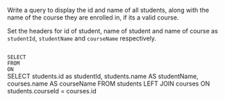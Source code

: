 Write a query to display the id and name of all students, along with the name of the course they are enrolled in, if its a valid course.

Set the headers for id of student, name of student and name of course as `studentId`, `studentName` and `courseName` respectively.



<codeblock language="sql" dbName="students2-v3.db" type="exercise" testMode="fixedInput">
<code>
SELECT 
FROM
ON
</code>

<solution>
SELECT students.id as studentId,
       students.name AS studentName,
       courses.name AS courseName
FROM   students LEFT JOIN courses
ON     students.courseId = courses.id
</solution>
</codeblock>